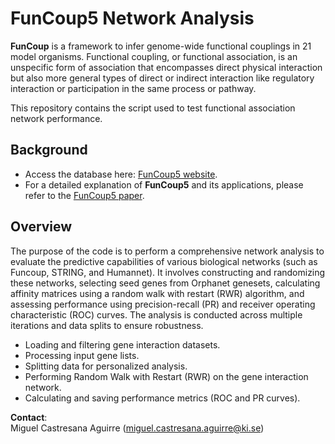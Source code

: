 # FunCoup5 Network Analysis

**FunCoup** is a framework to infer genome-wide functional couplings in 21 model organisms. Functional coupling, or functional association, is an unspecific form of association that encompasses direct physical interaction but also more general types of direct or indirect interaction like regulatory interaction or participation in the same process or pathway.

This repository contains the script used to test functional association network performance.

## Background

-  Access the database here: [FunCoup5 website](https://funcoup.org/search/).
-  For a detailed explanation of **FunCoup5** and its applications, please refer to the [FunCoup5 paper](https://pubmed.ncbi.nlm.nih.gov/33539890/).

## Overview

The purpose of the code is to perform a comprehensive network analysis to evaluate the predictive capabilities of various biological networks (such as Funcoup, STRING, and Humannet). It involves constructing and randomizing these networks, selecting seed genes from Orphanet genesets, calculating affinity matrices using a random walk with restart (RWR) algorithm, and assessing performance using precision-recall (PR) and receiver operating characteristic (ROC) curves. The analysis is conducted across multiple iterations and data splits to ensure robustness.

- Loading and filtering gene interaction datasets.
- Processing input gene lists.
- Splitting data for personalized analysis.
- Performing Random Walk with Restart (RWR) on the gene interaction network.
- Calculating and saving performance metrics (ROC and PR curves).

**Contact**:  
Miguel Castresana Aguirre ([miguel.castresana.aguirre@ki.se](mailto:miguel.castresana.aguirre@ki.se))